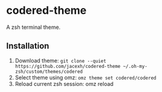 # codered-theme
A zsh terminal theme.

## Installation

1. Download theme:
`git clone --quiet https://github.com/jacexh/codered-theme ~/.oh-my-zsh/custom/themes/codered`
2. Select theme using omz:
`omz theme set codered/codered`
3. Reload current zsh session: omz reload
